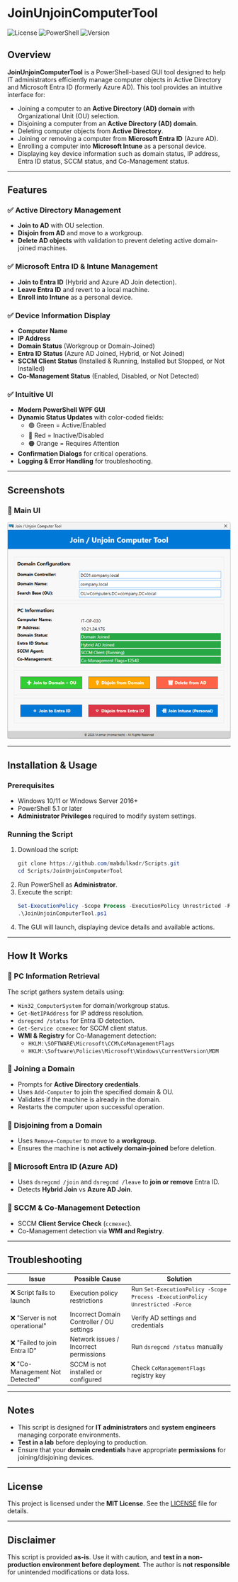 # JoinUnjoinComputerTool

![License](https://img.shields.io/badge/license-MIT-blue.svg)
![PowerShell](https://img.shields.io/badge/powershell-5.1%2B-blue.svg)
![Version](https://img.shields.io/badge/version-2.0-green.svg)

## Overview

**JoinUnjoinComputerTool** is a PowerShell-based GUI tool designed to help IT administrators efficiently manage computer objects in Active Directory and Microsoft Entra ID (formerly Azure AD). This tool provides an intuitive interface for:

- Joining a computer to an **Active Directory (AD) domain** with Organizational Unit (OU) selection.
- Disjoining a computer from an **Active Directory (AD) domain**.
- Deleting computer objects from **Active Directory**.
- Joining or removing a computer from **Microsoft Entra ID** (Azure AD).
- Enrolling a computer into **Microsoft Intune** as a personal device.
- Displaying key device information such as domain status, IP address, Entra ID status, SCCM status, and Co-Management status.

---

## Features

### ✅ Active Directory Management
- **Join to AD** with OU selection.
- **Disjoin from AD** and move to a workgroup.
- **Delete AD objects** with validation to prevent deleting active domain-joined machines.

### ✅ Microsoft Entra ID & Intune Management
- **Join to Entra ID** (Hybrid and Azure AD Join detection).
- **Leave Entra ID** and revert to a local machine.
- **Enroll into Intune** as a personal device.

### ✅ Device Information Display
- **Computer Name**
- **IP Address**
- **Domain Status** (Workgroup or Domain-Joined)
- **Entra ID Status** (Azure AD Joined, Hybrid, or Not Joined)
- **SCCM Client Status** (Installed & Running, Installed but Stopped, or Not Installed)
- **Co-Management Status** (Enabled, Disabled, or Not Detected)

### ✅ Intuitive UI
- **Modern PowerShell WPF GUI**
- **Dynamic Status Updates** with color-coded fields:
  - 🟢 Green = Active/Enabled
  - 🔴 Red = Inactive/Disabled
  - 🟠 Orange = Requires Attention
- **Confirmation Dialogs** for critical operations.
- **Logging & Error Handling** for troubleshooting.

---

## Screenshots

### 🔹 Main UI
![Screenshot](Screenshot.png)

---

## Installation & Usage

### Prerequisites
- Windows 10/11 or Windows Server 2016+
- PowerShell 5.1 or later
- **Administrator Privileges** required to modify system settings.

### Running the Script
1. Download the script:  
   ```powershell
   git clone https://github.com/mabdulkadr/Scripts.git
   cd Scripts/JoinUnjoinComputerTool
   ```
2. Run PowerShell as **Administrator**.
3. Execute the script:
   ```powershell
   Set-ExecutionPolicy -Scope Process -ExecutionPolicy Unrestricted -Force
   .\JoinUnjoinComputerTool.ps1
   ```
4. The GUI will launch, displaying device details and available actions.

---

## How It Works

### 🔹 PC Information Retrieval
The script gathers system details using:
- `Win32_ComputerSystem` for domain/workgroup status.
- `Get-NetIPAddress` for IP address resolution.
- `dsregcmd /status` for Entra ID detection.
- `Get-Service ccmexec` for SCCM client status.
- **WMI & Registry** for Co-Management detection:
  - `HKLM:\SOFTWARE\Microsoft\CCM\CoManagementFlags`
  - `HKLM:\Software\Policies\Microsoft\Windows\CurrentVersion\MDM`

### 🔹 Joining a Domain
- Prompts for **Active Directory credentials**.
- Uses `Add-Computer` to join the specified domain & OU.
- Validates if the machine is already in the domain.
- Restarts the computer upon successful operation.

### 🔹 Disjoining from a Domain
- Uses `Remove-Computer` to move to a **workgroup**.
- Ensures the machine is **not actively domain-joined** before deletion.

### 🔹 Microsoft Entra ID (Azure AD)
- Uses `dsregcmd /join` and `dsregcmd /leave` to **join or remove** Entra ID.
- Detects **Hybrid Join** vs **Azure AD Join**.

### 🔹 SCCM & Co-Management Detection
- SCCM **Client Service Check** (`ccmexec`).
- Co-Management detection via **WMI and Registry**.

---

## Troubleshooting

| Issue | Possible Cause | Solution |
|--------|---------------|----------|
| ❌ Script fails to launch | Execution policy restrictions | Run `Set-ExecutionPolicy -Scope Process -ExecutionPolicy Unrestricted -Force` |
| ❌ "Server is not operational" | Incorrect Domain Controller / OU settings | Verify AD settings and credentials |
| ❌ "Failed to join Entra ID" | Network issues / Incorrect permissions | Run `dsregcmd /status` manually |
| ❌ "Co-Management Not Detected" | SCCM is not installed or configured | Check `CoManagementFlags` registry key |

---

## Notes

- This script is designed for **IT administrators** and **system engineers** managing corporate environments.
- **Test in a lab** before deploying to production.
- Ensure that your **domain credentials** have appropriate **permissions** for joining/disjoining devices.

---

## License

This project is licensed under the **MIT License**. See the [LICENSE](https://opensource.org/licenses/MIT) file for details.

---

## Disclaimer
This script is provided **as-is**. Use it with caution, and **test in a non-production environment before deployment**. The author is **not responsible** for unintended modifications or data loss.


